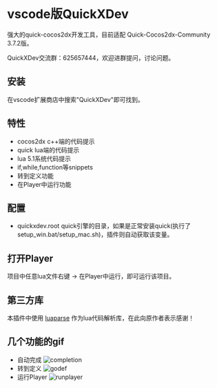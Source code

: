 # vscode版QuickXDev
强大的quick-cocos2dx开发工具，目前适配 Quick-Cocos2dx-Community 3.7.2版。

QuickXDev交流群：625657444，欢迎进群提问，讨论问题。

## 安装
在vscode扩展商店中搜索"QuickXDev"即可找到。

## 特性
- cocos2dx c++端的代码提示
- quick lua端的代码提示
- lua 5.1系统代码提示
- if,while,function等snippets
- 转到定义功能
- 在Player中运行功能

## 配置
- quickxdev.root quick引擎的目录，如果是正常安装quick(执行了setup_win.bat/setup_mac.sh)，插件则自动获取该变量。

## 打开Player
项目中任意lua文件右键 -> 在Player中运行，即可运行该项目。

## 第三方库
本插件中使用 [luaparse](https://github.com/oxyc/luaparse) 作为lua代码解析库，在此向原作者表示感谢！

## 几个功能的gif
- 自动完成
![completion](https://user-images.githubusercontent.com/1720546/44968155-c290b580-af78-11e8-8d58-4e5d43a31cd7.gif)
- 转到定义
![godef](https://user-images.githubusercontent.com/1720546/44968156-c58ba600-af78-11e8-8a98-3f73c5a51b34.gif)
- 运行Player
![runplayer](https://user-images.githubusercontent.com/1720546/44968157-c6243c80-af78-11e8-8490-920d2db74789.gif)
